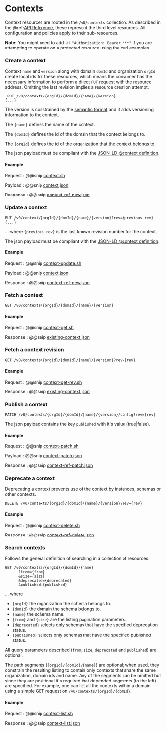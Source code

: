 # Contexts

Context resources are rooted in the `/v0/contexts` collection.  As described in the
@ref:[API Reference](index.md), these represent the third level resources.  All configuration and policies apply to their
sub-resources.

**Note:** You might need to add `-H "Authorization: Bearer ***"` if you are attempting to operate on a protected resource using the curl examples.


### Create a context

Context `name` and `version` along with domain `domId` and organization `orgId` create local ids for these resources, which means the consumer has the necessary information to perform
a direct `PUT` request with the resource address.  Omitting the last revision implies a resource creation attempt.

```
 PUT /v0/contexts/{orgId}/{domId}/{name}/{version} 
{...}
```

The version is constrained by the [semantic format](http://semver.org/) and it adds versioning information to the context.

The `{name}` defines the name of the context.

The `{domId}` defines the id of the domain that the context belongs to.

The `{orgId}` defines the id of the organization that the context belongs to.

The json payload must be compliant with the [JSON-LD @context definition](https://www.w3.org/TR/json-ld/#the-context).

#### Example
Request
:   @@snip [context.sh](../assets/api-reference/contexts/context.sh)

Payload
:   @@snip [context.json](../assets/api-reference/contexts/context.json)

Response
:   @@snip [context-ref-new.json](../assets/api-reference/contexts/context-ref-new.json)

### Update a context

```
PUT /v0/context/{orgId}/{domId}/{name}/{version}?rev={previous_rev}
{...}
```
... where `{previous_rev}` is the last known revision number for the context.

The json payload must be compliant with the [JSON-LD @context definition](https://www.w3.org/TR/json-ld/#the-context).

#### Example

Request
:   @@snip [context-update.sh](../assets/api-reference/contexts/context-update.sh)

Payload
:   @@snip [context.json](../assets/api-reference/contexts/context.json)

Response
:   @@snip [context-ref-new.json](../assets/api-reference/contexts/context-ref.json)

### Fetch a context

```
GET /v0/contexts/{orgId}/{domId}/{name}/{version}
```
#### Example

Request
:   @@snip [context-get.sh](../assets/api-reference/contexts/context-get.sh)

Response
:   @@snip [existing-context.json](../assets/api-reference/contexts/existing-context.json)

### Fetch a context revision

```
GET /v0/contexts/{orgId}/{domId}/{name}/{version}?rev={rev}
```
#### Example

Request
:   @@snip [context-get-rev.sh](../assets/api-reference/contexts/context-get-rev.sh)

Response
:   @@snip [existing-context.json](../assets/api-reference/contexts/existing-context.json)


### Publish a context

```
PATCH /v0/contexts/{orgId}/{domId}/{name}/{version}/config?rev={rev}
```

The json payload contains the key `published` with it's value (true|false).

#### Example

Request
:   @@snip [context-patch.sh](../assets/api-reference/contexts/context-patch.sh)

Payload
:   @@snip [context-patch.json](../assets/api-reference/contexts/context-patch.json)

Response
:   @@snip [context-ref-patch.json](../assets/api-reference/contexts/context-ref-patch.json)


### Deprecate a context

Deprecating a context prevents use of the context by instances, schemas or other contexts.

```
DELETE /v0/contexts/{orgId}/{domId}/{name}/{version}?rev={rev}
```

#### Example

Request
:   @@snip [context-delete.sh](../assets/api-reference/contexts/context-delete.sh)

Response
:   @@snip [context-ref-delete.json](../assets/api-reference/contexts/context-ref-delete.json)

### Search contexts

Follows the general definition of searching in a collection of resources.

```
GET /v0/contextss/{orgId}/{domId}/{name}
      ?from={from}
      &size={size}
      &deprecated={deprecated}
      &published={published}
```
... where 

* `{orgId}` the organization the schema belongs to.
* `{domId}` the domain the schema belongs to.
* `{name}` the schema name.
* `{from}` and `{size}` are the listing pagination parameters.  
* `{deprecated}` selects only schemas that have the specified deprecation status.
* `{published}` selects only schemas that have the specified published status.

All query parameters described (`from`, `size`, `deprecated` and `published`) are optional.

The path segments (`{orgId}/{domId}/{name}`) are optional; when used, they constrain the resulting listing to contain only contexts that share the same organization, domain ids and name. 
Any of the segments can be omitted but since they are positional it's required that depended segments (to the left) are specified. For example, one can list all the contexts within a domain using a simple GET request on `/v0/contexts/{orgId}/{domId}`.

#### Example

Request
:   @@snip [context-list.sh](../assets/api-reference/contexts/context-list.sh)

Response
:   @@snip [context-list.json](../assets/api-reference/contexts/context-list.json)
